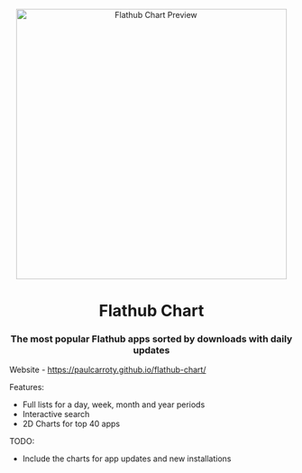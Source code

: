<div id="logo" align="center">
    <br />
    <img src="https://repository-images.githubusercontent.com/140273255/b28cf5b6-3e0c-4849-8274-96bfd84a784f" alt="Flathub Chart Preview" width="480"/>
    <h1>Flathub Chart</h1>
    <h3>The most popular Flathub apps sorted by downloads with daily updates
</h3>
</div>




Website - https://paulcarroty.github.io/flathub-chart/

Features:

- Full lists for a day, week, month and year periods
- Interactive search
- 2D Charts for top 40 apps

TODO:

- Include the charts for app updates and new installations
